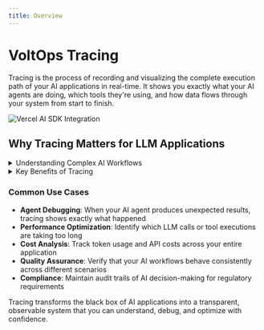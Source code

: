 ```yaml
---
title: Overview
---
```


# VoltOps Tracing

Tracing is the process of recording and visualizing the complete execution path of your AI applications in real-time. It shows you exactly what your AI agents are doing, which tools they're using, and how data flows through your system from start to finish.

![Vercel AI SDK Integration](https://cdn.voltagent.dev/docs/vercel-ai-observability-demo/vercel-ai-demo-with-multi-agent.gif)

## Why Tracing Matters for LLM Applications

<details>
<summary>
Understanding Complex AI Workflows
</summary>

Large Language Model applications often involve complex, multi-step processes that can be difficult to debug and optimize. Unlike traditional applications with predictable execution paths, LLM apps feature:

- **Dynamic decision-making**: AI agents make context-dependent choices that vary between runs
- **Multi-step reasoning**: Complex tasks are broken down into multiple sequential or parallel operations
- **Tool integration**: AI agents interact with external APIs, databases, and services
- **Non-deterministic behavior**: The same input can produce different execution paths

</details>

<details>
<summary>
Key Benefits of Tracing
</summary>

**Debug with Confidence**

- Identify exactly where errors occur in your AI workflow
- Understand why certain decisions were made by your AI agents
- Track the flow of data through complex processing chains
- Pinpoint performance bottlenecks in real-time

**Monitor Performance**

- Track response times for each component of your AI system
- Monitor token usage and costs across different LLM calls
- Identify slow operations that impact user experience

**Optimize Your AI Applications**

- Analyze which tools and prompts perform best
- Identify redundant or inefficient processing steps
- Optimize prompt engineering based on actual execution data
- Fine-tune your AI workflows for better performance

**Collaborate Effectively**

- Share detailed traces with team members for debugging
- Document AI behavior patterns for future reference
- Enable non-technical stakeholders to understand AI decision-making
- Create reproducible test cases from real execution traces

</details>

### Common Use Cases

- **Agent Debugging**: When your AI agent produces unexpected results, tracing shows exactly what happened
- **Performance Optimization**: Identify which LLM calls or tool executions are taking too long
- **Cost Analysis**: Track token usage and API costs across your entire application
- **Quality Assurance**: Verify that your AI workflows behave consistently across different scenarios
- **Compliance**: Maintain audit trails of AI decision-making for regulatory requirements

Tracing transforms the black box of AI applications into a transparent, observable system that you can understand, debug, and optimize with confidence.
